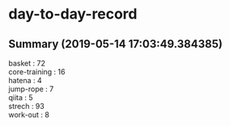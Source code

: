 # day-to-day-record  
## Summary  (2019-05-14 17:03:49.384385)  
basket : 72  
core-training : 16  
hatena : 4  
jump-rope : 7  
qiita : 5  
strech : 93  
work-out : 8  
